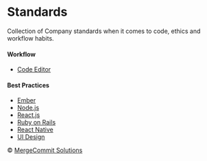 # Standards

Collection of Company standards when it comes to code, ethics and workflow
habits.

#### Workflow

- [Code Editor](code-editor.md)

#### Best Practices

- [Ember](ember.md)
- [Node.js](node.md)
- [React.js](react.md)
- [Ruby on Rails](rails.md)
- [React Native](react-native.md)
- [UI Design](ui-design.md)

:copyright: [MergeCommit Solutions](http://www.mergecommit.com)
